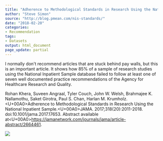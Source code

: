 ```yaml
---
title: "Adherence to Methodological Standards in Research Using the National Inpatient Sample"
author: "Steve Simon"
source: "http://blog.pmean.com/nis-standards/"
date: "2018-02-20"
categories:
- Recommendation
tags:
- Datasets
output: html_document
page_update: partial
---
```


I normally don't recommend articles that are stuck behind pay walls, but
this is an important article. It shows how 85% of a sample of research
studies using the National Inpatient Sample database failed to follow at
least one of seven well documented practice recommendations of the
Agency for Healthcare Research and Quality.

<!---More--->

Rohan Khera, Suveen Angraal, Tyler Couch, John W. Welsh, Brahmajee K.
Nallamothu, Saket Girotra, Paul S. Chan, Harlan M. Krumholz.<U+00A0>Adherence
to Methodological Standards in Research Using the National Inpatient
Sample.<U+00A0>JAMA. 2017;318(20):2011-2018. doi:10.1001/jama.2017.17653.
Abstract available
at<U+00A0><https://jamanetwork.com/journals/jama/article-abstract/2664461>.

![](http://www.pmean.com/new-images/18/nis-standards01.png)




